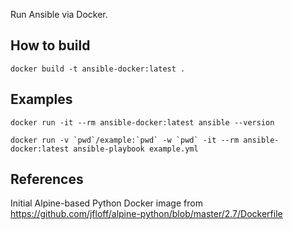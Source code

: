 Run Ansible via Docker.

## How to build

    docker build -t ansible-docker:latest .

## Examples

    docker run -it --rm ansible-docker:latest ansible --version

    docker run -v `pwd`/example:`pwd` -w `pwd` -it --rm ansible-docker:latest ansible-playbook example.yml

## References

Initial Alpine-based Python Docker image from https://github.com/jfloff/alpine-python/blob/master/2.7/Dockerfile
